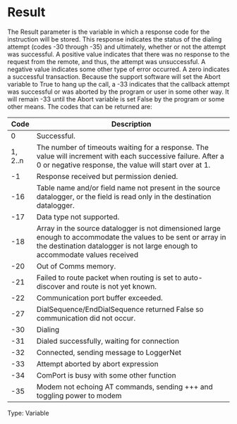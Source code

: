 # Result

The Result parameter is the variable in which a response code for the instruction will be stored. This response indicates the status of the dialing attempt (codes -30 through -35) and ultimately, whether or not the attempt was successful. A positive value indicates that there was no response to the request from the remote, and thus, the attempt was unsuccessful. A negative value indicates some other type of error occurred. A zero indicates a successful transaction. Because the support software will set the Abort variable to True to hang up the call, a -33 indicates that the callback attempt was successful or was aborted by the program or user in some other way. It will remain -33 until the Abort variable is set False by the program or some other means. The codes that can be returned are:

| Code    | Description                                                                                                                                                                                   |
| ------- | --------------------------------------------------------------------------------------------------------------------------------------------------------------------------------------------- |
| 0       | Successful.                                                                                                                                                                                   |
| 1, 2..n | The number of timeouts waiting for a response. The value will increment with each successive failure. After a 0 or negative response, the value will start over at 1.                         |
| -1      | Response received but permission denied.                                                                                                                                                      |
| -16     | Table name and/or field name not present in the source datalogger, or the field is read only in the destination datalogger.                                                                   |
| -17     | Data type not supported.                                                                                                                                                                      |
| -18     | Array in the source datalogger is not dimensioned large enough to accommodate the values to be sent or array in the destination datalogger is not large enough to accommodate values received |
| -20     | Out of Comms memory.                                                                                                                                                                          |
| -21     | Failed to route packet when routing is set to auto-discover and route is not yet known.                                                                                                       |
| -22     | Communication port buffer exceeded.                                                                                                                                                           |
| -27     | DialSequence/EndDialSequence returned False so communication did not occur.                                                                                                                   |
| -30     | Dialing                                                                                                                                                                                       |
| -31     | Dialed successfully, waiting for connection                                                                                                                                                   |
| -32     | Connected, sending message to LoggerNet                                                                                                                                                       |
| -33     | Attempt aborted by abort expression                                                                                                                                                           |
| -34     | ComPort is busy with some other function                                                                                                                                                      |
| -35     | Modem not echoing AT commands, sending +++ and toggling power to modem                                                                                                                        |

Type: Variable
